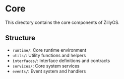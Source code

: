 # Core

This directory contains the core components of ZillyOS.

## Structure

- `runtime/`: Core runtime environment
- `utils/`: Utility functions and helpers
- `interfaces/`: Interface definitions and contracts
- `services/`: Core system services
- `events/`: Event system and handlers 